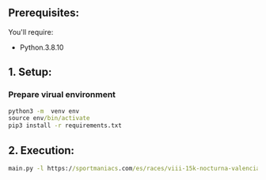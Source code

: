 ## Prerequisites:

You'll require:

 - Python.3.8.10

## 1. Setup:

### Prepare virual environment
```cmd
python3 -m  venv env
source env/bin/activate
pip3 install -r requirements.txt
```

## 2. Execution:

```cmd
main.py -l https://sportmaniacs.com/es/races/viii-15k-nocturna-valencia-banco-mediolanum/61466287-1238-4829-ab95-4ae8ac1f1f9b
````

